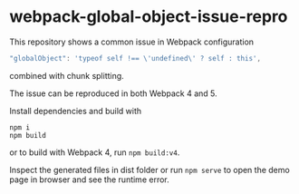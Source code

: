 # webpack-global-object-issue-repro

This repository shows a common issue in Webpack configuration

```javascript
"globalObject": 'typeof self !== \'undefined\' ? self : this',
```

combined with chunk splitting.

The issue can be reproduced in both Webpack 4 and 5.

Install dependencies and build with
```
npm i
npm build
```
or to build with Webpack 4, run `npm build:v4`.

Inspect the generated files in dist folder or run `npm serve` to
open the demo page in browser and see the runtime error.
